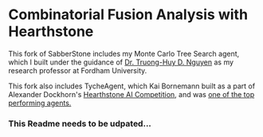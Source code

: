 ﻿# Combinatorial Fusion Analysis with Hearthstone

This fork of SabberStone includes my Monte Carlo Tree Search agent, which I built under the guidance of
[Dr. Truong-Huy D. Nguyen](https://truonghuy.github.io/) as my research professor at Fordham University.

This fork also includes TycheAgent, which Kai Bornemann built as a part
of Alexander Dockhorn's [Hearthstone AI Competition](https://dockhorn.antares.uberspace.de/wordpress/), and was [one of
the top performing agents.](https://dockhorn.antares.uberspace.de/wordpress/results/)

### This Readme needs to be udpated...
